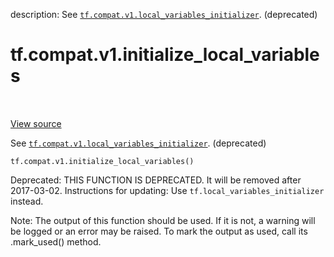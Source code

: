 description: See <a href="../../../tf/compat/v1/local_variables_initializer.md"><code>tf.compat.v1.local_variables_initializer</code></a>. (deprecated)

<div itemscope itemtype="http://developers.google.com/ReferenceObject">
<meta itemprop="name" content="tf.compat.v1.initialize_local_variables" />
<meta itemprop="path" content="Stable" />
</div>

# tf.compat.v1.initialize_local_variables

<!-- Insert buttons and diff -->

<table class="tfo-notebook-buttons tfo-api nocontent" align="left">

</table>

<a target="_blank" class="external" href="/code/stable/tensorflow/python/ops/variables.py">View source</a>



See <a href="../../../tf/compat/v1/local_variables_initializer.md"><code>tf.compat.v1.local_variables_initializer</code></a>. (deprecated)


<pre class="devsite-click-to-copy prettyprint lang-py tfo-signature-link">
<code>tf.compat.v1.initialize_local_variables()
</code></pre>



<!-- Placeholder for "Used in" -->

Deprecated: THIS FUNCTION IS DEPRECATED. It will be removed after 2017-03-02.
Instructions for updating:
Use `tf.local_variables_initializer` instead.

Note: The output of this function should be used. If it is not, a warning will be logged or an error may be raised. To mark the output as used, call its .mark_used() method.
